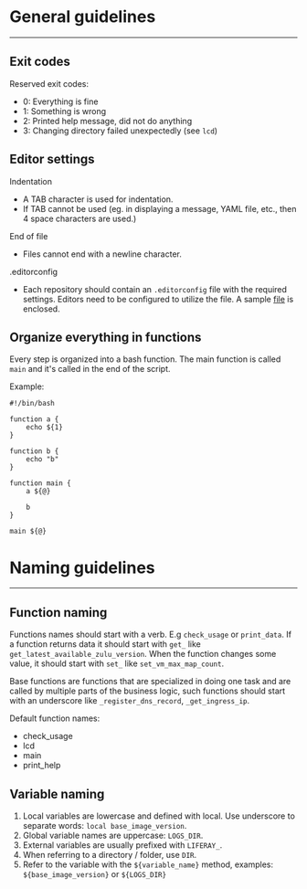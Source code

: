 # General guidelines
---
## Exit codes
Reserved exit codes:
- 0: Everything is fine
- 1: Something is wrong
- 2: Printed help message, did not do anything
- 3: Changing directory failed unexpectedly (see `lcd`)

## Editor settings
Indentation
- A TAB character is used for indentation.
- If TAB cannot be used (eg. in displaying a message, YAML file, etc., then 4 space characters are used.)	

End of file
- Files cannot end with a newline character.

.editorconfig

- Each repository should contain an `.editorconfig` file with the required settings. Editors need to be configured to utilize the file.
A sample [file](.editorconfig) is enclosed.

## Organize everything in functions
Every step is organized into a bash function. The main function is called `main` and it's called in the end of the script.

Example:

	#!/bin/bash
	
	function a {
		echo ${1}
	}

	function b {
		echo "b"
	}

	function main {
		a ${@}

		b
	}

	main ${@}

# Naming guidelines
---
## Function naming
Functions names should start with a verb. E.g `check_usage` or `print_data`. If a function returns data it should start with `get_` like `get_latest_available_zulu_version`. When the function changes some value, it should start with `set_` like `set_vm_max_map_count`.

Base functions are functions that are specialized in doing one task and are called by multiple parts of the business logic, such functions should start with an underscore like `_register_dns_record`, `_get_ingress_ip`.

Default function names:
- check_usage
- lcd
- main
- print_help

## Variable naming
1. Local variables are lowercase and defined with local. Use underscore to separate words: `local base_image_version`.
2. Global variable names are uppercase: `LOGS_DIR`.
3. External variables are usually prefixed with `LIFERAY_`.
4. When referring to a directory / folder, use `DIR`.
5. Refer to the variable with the `${variable_name}` method, examples: `${base_image_version}` or `${LOGS_DIR}`